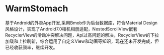 # WarmStomach
基于Android的外卖App开发,采用Bmob作为后台数据库，符合Material Design风格设计，实现了Android7.0相机相册适配，NestedScrollView嵌套RecyclerView的滑动冲突解决问题，Api过高问题的解决，RecyclerView的下拉加载和上拉刷新，综合运用了自定义View和动画等知识，现在还未开发完成，但已经收获颇丰，继续开发。
